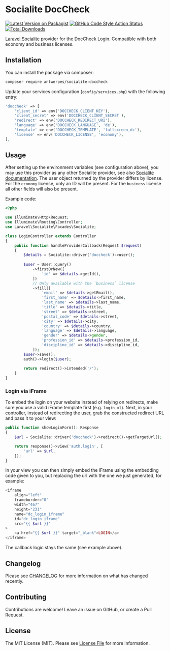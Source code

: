 # Socialite DocCheck

[![Latest Version on Packagist](https://img.shields.io/packagist/v/antwerpes/socialite-doccheck.svg?style=flat-square)](https://packagist.org/packages/antwerpes/socialite-doccheck)
[![GitHub Code Style Action Status](https://img.shields.io/github/actions/workflow/status/antwerpes/socialite-doccheck/lint.yml?branch=master)](https://github.com/antwerpes/socialite-doccheck/actions?query=workflow%3Alint+branch%3Amaster)
[![Total Downloads](https://img.shields.io/packagist/dt/antwerpes/socialite-doccheck.svg?style=flat-square)](https://packagist.org/packages/antwerpes/socialite-doccheck)

[Laravel Socialite](https://laravel.com/docs/10.x/socialite) provider for the DocCheck Login. Compatible with both
economy and business licenses.

## Installation

You can install the package via composer:

```bash
composer require antwerpes/socialite-doccheck
```

Update your services configuration (`config/services.php`) with the following entry:

```php
'doccheck' => [
    'client_id' => env('DOCCHECK_CLIENT_KEY'),
    'client_secret' => env('DOCCHECK_CLIENT_SECRET'),
    'redirect' => env('DOCCHECK_REDIRECT_URI'),
    'language' => env('DOCCHECK_LANGUAGE', 'de'),
    'template' => env('DOCCHECK_TEMPLATE', 'fullscreen_dc'),
    'license' => env('DOCCHECK_LICENSE', 'economy'),
],
```

## Usage

After setting up the environment variables (see configuration above), you may use this provider as any
other Socialite provider, see also [Socialite documentation](https://laravel.com/docs/10.x/socialite).
The user object returned by the provider differs by license. For the `economy` license, only an ID
will be present. For the `business` license all other fields will also be present.

Example code:

```php
<?php

use Illuminate\Http\Request;
use Illuminate\Routing\Controller;
use Laravel\Socialite\Facades\Socialite;

class LoginController extends Controller
{
    public function handleProviderCallback(Request $request)
    {
        $details = Socialite::driver('doccheck')->user();
         
        $user = User::query()
            ->firstOrNew([
                'id' => $details->getId(),
            ])
            // Only available with the `business` license
            ->fill([
                'email' => $details->getEmail(),
                'first_name' => $details->first_name,
                'last_name' => $details->last_name,
                'title' => $details->title,
                'street' => $details->street,
                'postal_code' => $details->street,
                'city' => $details->city,
                'country' => $details->country,
                'language' => $details->language,
                'gender' => $details->gender,
                'profession_id' => $details->profession_id,
                'discipline_id' => $details->discipline_id,
            ]);
        $user->save();
        auth()->login($user);
        
        return redirect()->intended('/');
    }
}
```

### Login via iFrame

To embed the login on your website instead of relying on redirects, make sure you use a valid iFrame template first
(e.g. `login_xl`). Next, in your controller, instead of redirecting the user, grab the constructed redirect URL and
pass it to your view:

```php
public function showLoginForm(): Response
{
    $url = Socialite::driver('doccheck')->redirect()->getTargetUrl();

    return response()->view('auth.login', [
        'url' => $url,
    ]);
}
```

In your view you can then simply embed the iFrame using the embedding code given to you, but replacing the url
with the one we just generated, for example:

```php
<iframe
    align="left"
    frameborder="0"
    width="467"
    height="231"
    name="dc_login_iframe"
    id="dc_login_iframe"
    src="{{ $url }}"
>
    <a href="{{ $url }}" target="_blank">LOGIN</a>
</iframe>
```

The callback logic stays the same (see example above).

## Changelog

Please see [CHANGELOG](CHANGELOG.md) for more information on what has changed recently.

## Contributing

Contributions are welcome! Leave an issue on GitHub, or create a Pull Request.

## License

The MIT License (MIT). Please see [License File](LICENSE.md) for more information.
